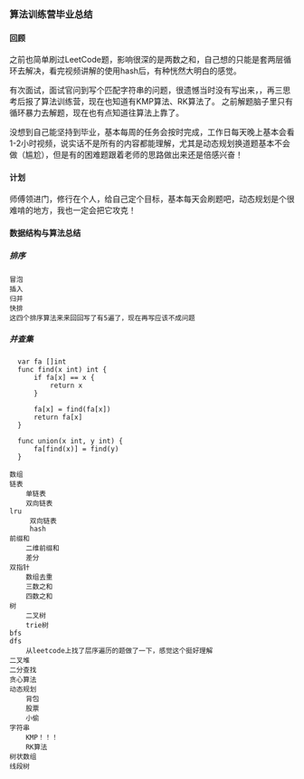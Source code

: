 ### 算法训练营毕业总结
#### 回顾
之前也简单刷过LeetCode题，影响很深的是两数之和，自己想的只能是套两层循环去解决，看完视频讲解的使用hash后，有种恍然大明白的感觉。

有次面试，面试官问到写个匹配字符串的问题，很遗憾当时没有写出来，，再三思考后报了算法训练营，现在也知道有KMP算法、RK算法了。
之前解题脑子里只有循环暴力去解题，现在也有点知道往算法上靠了。

没想到自己能坚持到毕业，基本每周的任务会按时完成，工作日每天晚上基本会看1-2小时视频，说实话不是所有的内容都能理解，尤其是动态规划换道题基本不会做（尴尬），但是有的困难题跟着老师的思路做出来还是倍感兴奋！

#### 计划
师傅领进门，修行在个人，给自己定个目标，基本每天会刷题吧，动态规划是个很难啃的地方，我也一定会把它攻克！

#### 数据结构与算法总结
##### 排序
    冒泡
    插入
    归并
    快排
    这四个排序算法来来回回写了有5遍了，现在再写应该不成问题
##### 并查集
```
  var fa []int
  func find(x int) int {
      if fa[x] == x {
          return x
      }
      
      fa[x] = find(fa[x])
      return fa[x]
  }

  func union(x int, y int) {
      fa[find(x)] = find(y)
  }
```

```
数组
链表
    单链表
    双向链表
lru
     双向链表
     hash
前缀和
    二维前缀和
    差分
双指针
    数组去重
    三数之和
    四数之和
树
    二叉树
    trie树
bfs
dfs
    从leetcode上找了层序遍历的题做了一下，感觉这个挺好理解
二叉堆
二分查找
贪心算法
动态规划
    背包
    股票
    小偷
字符串
    KMP！！！
    RK算法
树状数组
线段树
```